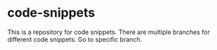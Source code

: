 # code-snippets
This is a repository for code snippets.
There are multiple branches for different code snippets. Go to specific branch.
